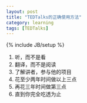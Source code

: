 ```yaml
---
layout: post
title: "TEDTalks的正确使用方法"
category: learning
tags: [TEDTalks]
---
```

{% include JB/setup %}



1. 听，而不是看
2. 翻译，而不是阅读
3. 了解讲者，参与他的项目
4. 花至少两年时间做以上三点
5. 再花三年时间做第三点
6. 直到你完全吃透为止